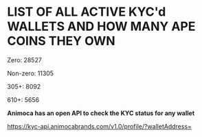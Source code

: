 # LIST OF ALL ACTIVE KYC'd WALLETS AND HOW MANY APE COINS THEY OWN

Zero: 28527

Non-zero: 11305

305+: 8092

610+: 5656

**Animoca has an open API to check the KYC status for any wallet**

https://kyc-api.animocabrands.com/v1.0/profile/?walletAddress=